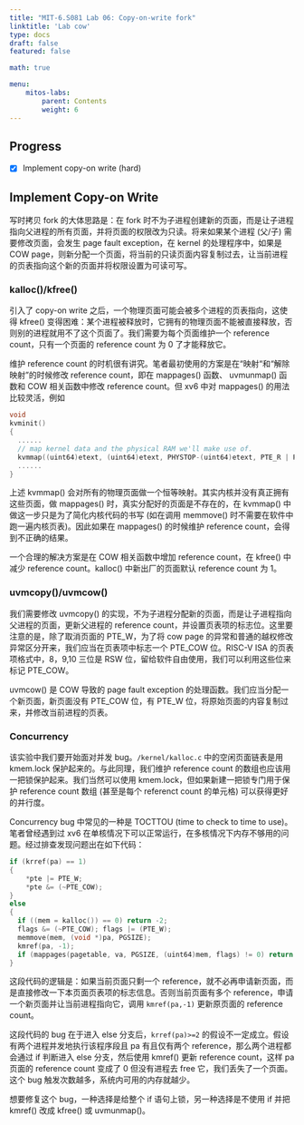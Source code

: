 ```yaml
---
title: "MIT-6.S081 Lab 06: Copy-on-write fork"
linktitle: 'Lab cow'
type: docs
draft: false
featured: false

math: true

menu:
    mitos-labs:
        parent: Contents
        weight: 6
---
```


## Progress

- [x] Implement copy-on write (hard)

## Implement Copy-on Write

写时拷贝 fork 的大体思路是：在 fork 时不为子进程创建新的页面，而是让子进程指向父进程的所有页面，并将页面的权限改为只读。将来如果某个进程 (父/子) 需要修改页面，会发生 page fault exception，在 kernel 的处理程序中，如果是 COW page，则新分配一个页面，将当前的只读页面内容复制过去，让当前进程的页表指向这个新的页面并将权限设置为可读可写。

### kalloc()/kfree()

引入了 copy-on write 之后，一个物理页面可能会被多个进程的页表指向，这使得 kfree() 变得困难：某个进程被释放时，它拥有的物理页面不能被直接释放，否则别的进程就用不了这个页面了。我们需要为每个页面维护一个 reference count，只有一个页面的 reference count 为 0 了才能释放它。

维护 reference count 的时机很有讲究。笔者最初使用的方案是在“映射“和“解除映射”的时候修改 reference count，即在 mappages() 函数、 uvmunmap() 函数和 COW 相关函数中修改 reference count。但 xv6 中对 mappages() 的用法比较灵活，例如

```c
void
kvminit()
{
  ......
  // map kernel data and the physical RAM we'll make use of.
  kvmmap((uint64)etext, (uint64)etext, PHYSTOP-(uint64)etext, PTE_R | PTE_W);
  ......
}
```

上述 kvmmap() 会对所有的物理页面做一个恒等映射。其实内核并没有真正拥有这些页面，做 mappages() 时，真实分配好的页面是不存在的，在 kvmmap() 中做这一步只是为了简化内核代码的书写 (如在调用 memmove() 时不需要在软件中跑一遍内核页表)。因此如果在 mappages() 的时候维护 reference count，会得到不正确的结果。

一个合理的解决方案是在 COW 相关函数中增加 reference count，在 kfree() 中减少 reference count。kalloc() 中新出厂的页面默认 reference count 为 1。

### uvmcopy()/uvmcow()

我们需要修改 uvmcopy() 的实现，不为子进程分配新的页面，而是让子进程指向父进程的页面，更新父进程的 reference count，并设置页表项的标志位。这里要注意的是，除了取消页面的 PTE_W，为了将 cow page 的异常和普通的越权修改异常区分开来，我们应当在页表项中标志一个 PTE_COW 位。RISC-V ISA 的页表项格式中，8，9,10 三位是 RSW 位，留给软件自由使用，我们可以利用这些位来标记 PTE_COW。

uvmcow() 是 COW 导致的 page fault exception 的处理函数。我们应当分配一个新页面，新页面没有 PTE_COW 位，有 PTE_W 位，将原始页面的内容复制过来，并修改当前进程的页表。

### Concurrency

该实验中我们要开始面对并发 bug。`/kernel/kalloc.c` 中的空闲页面链表是用 kmem.lock 保护起来的。与此同理，我们维护 reference count 的数组也应该用一把锁保护起来。我们当然可以使用 kmem.lock，但如果新建一把锁专门用于保护 reference count 数组 (甚至是每个 referenct count 的单元格) 可以获得更好的并行度。

Concurrency bug 中常见的一种是 TOCTTOU (time to check to time to use)。笔者曾经遇到过 xv6 在单核情况下可以正常运行，在多核情况下内存不够用的问题。经过排查发现问题出在如下代码：

```c
if (krref(pa) == 1)
{
    *pte |= PTE_W;
    *pte &= (~PTE_COW);
}
else
{
  if ((mem = kalloc()) == 0) return -2;
  flags &= (~PTE_COW); flags |= (PTE_W);
  memmove(mem, (void *)pa, PGSIZE);
  kmref(pa, -1);
  if (mappages(pagetable, va, PGSIZE, (uint64)mem, flags) != 0) return -1;
}
```

这段代码的逻辑是：如果当前页面只剩一个 reference，就不必再申请新页面，而是直接修改一下本页面页表项的标志信息。否则当前页面有多个 reference，申请一个新页面并让当前进程指向它，调用 `kmref(pa,-1)` 更新原页面的 reference count。

这段代码的 bug 在于进入 else 分支后，`krref(pa)>=2` 的假设不一定成立。假设有两个进程并发地执行该程序段且 pa 有且仅有两个 reference，那么两个进程都会通过 if 判断进入 else 分支，然后使用 kmref() 更新 reference count，这样 pa 页面的 reference count 变成了 0 但没有进程去 free 它，我们丢失了一个页面。这个 bug 触发次数越多，系统内可用的内存就越少。

想要修复这个 bug，一种选择是给整个 if 语句上锁，另一种选择是不使用 if 并把 kmref() 改成 kfree() 或 uvmunmap()。